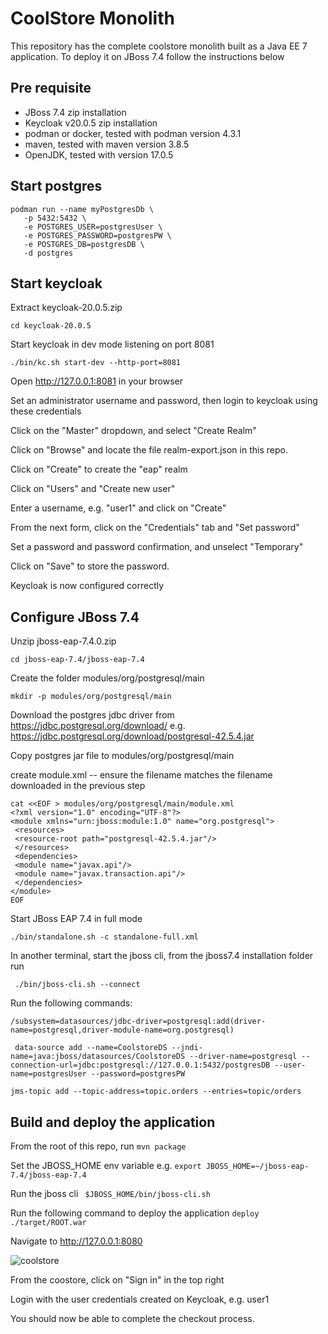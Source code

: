 # CoolStore Monolith

This repository has the complete coolstore monolith built as a Java EE 7 application. To deploy it on JBoss 7.4 follow the instructions below


## Pre requisite

* JBoss 7.4 zip installation
* Keycloak v20.0.5 zip installation
* podman or docker, tested with podman version 4.3.1
* maven, tested with maven version 3.8.5
* OpenJDK, tested with version 17.0.5

## Start postgres

```
podman run --name myPostgresDb \
   -p 5432:5432 \
   -e POSTGRES_USER=postgresUser \
   -e POSTGRES_PASSWORD=postgresPW \
   -e POSTGRES_DB=postgresDB \
   -d postgres
```

## Start keycloak

Extract keycloak-20.0.5.zip

```cd keycloak-20.0.5```

Start keycloak in dev mode listening on port 8081

``` ./bin/kc.sh start-dev --http-port=8081 ```

Open http://127.0.0.1:8081 in your browser


Set an administrator username and password, then login to keycloak using these credentials

Click on the "Master" dropdown, and select "Create Realm"

Click on "Browse" and locate the file realm-export.json in this repo.

Click on "Create" to create the "eap" realm

Click on "Users" and "Create new user"

Enter a username, e.g. "user1" and click on "Create"

From the next form, click on the "Credentials" tab and "Set password"

Set a password and password confirmation, and unselect "Temporary"

Click on "Save" to store the password.

Keycloak is now configured correctly

## Configure JBoss 7.4

Unzip jboss-eap-7.4.0.zip

``` cd jboss-eap-7.4/jboss-eap-7.4 ```

Create the folder modules/org/postgresql/main

``` mkdir -p modules/org/postgresql/main ```


Download the postgres jdbc driver from https://jdbc.postgresql.org/download/  e.g. https://jdbc.postgresql.org/download/postgresql-42.5.4.jar

 Copy postgres jar file to modules/org/postgresql/main

create module.xml  -- ensure the filename matches the filename downloaded in the previous step

```
cat <<EOF > modules/org/postgresql/main/module.xml
<?xml version="1.0" encoding="UTF-8"?>
<module xmlns="urn:jboss:module:1.0" name="org.postgresql">
 <resources>
 <resource-root path="postgresql-42.5.4.jar"/>
 </resources>
 <dependencies>
 <module name="javax.api"/>
 <module name="javax.transaction.api"/>
 </dependencies>
</module>
EOF
```


Start JBoss EAP 7.4 in full mode

``` ./bin/standalone.sh -c standalone-full.xml ```

In another terminal, start the jboss cli, from the jboss7.4 installation folder run 

```  ./bin/jboss-cli.sh --connect ```

Run the following commands:

```
/subsystem=datasources/jdbc-driver=postgresql:add(driver-name=postgresql,driver-module-name=org.postgresql)
```

```
 data-source add --name=CoolstoreDS --jndi-name=java:jboss/datasources/CoolstoreDS --driver-name=postgresql --connection-url=jdbc:postgresql://127.0.0.1:5432/postgresDB --user-name=postgresUser --password=postgresPW
 ```

```
jms-topic add --topic-address=topic.orders --entries=topic/orders
```

## Build and deploy the application

From the root of this repo, run `mvn package`

Set the JBOSS_HOME env variable e.g. `export JBOSS_HOME=~/jboss-eap-7.4/jboss-eap-7.4`

Run the jboss cli ` $JBOSS_HOME/bin/jboss-cli.sh`

Run the following command to deploy the application `deploy ./target/ROOT.war`

Navigate to http://127.0.0.1:8080

![coolstore](assets/coolstore.png "coolstore")

From the coostore, click on "Sign in" in the top right

Login with the user credentials created on Keycloak, e.g. user1

You should now be able to complete the checkout process.

